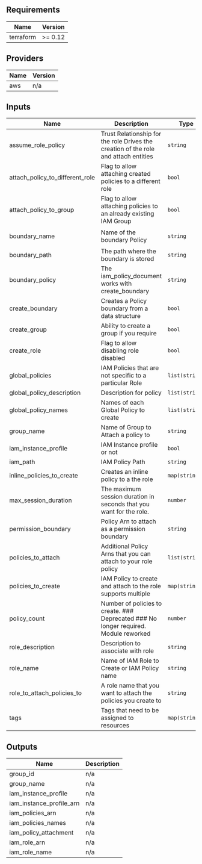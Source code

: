 ## Requirements

| Name | Version |
|------|---------|
| terraform | >= 0.12 |

## Providers

| Name | Version |
|------|---------|
| aws | n/a |

## Inputs

| Name | Description | Type | Default | Required |
|------|-------------|------|---------|:--------:|
| assume\_role\_policy | Trust Relationship for the role Drives the creation of the role and attach entities | `string` | `""` | no |
| attach\_policy\_to\_different\_role | Flag to allow attaching created policies to a different role | `bool` | `false` | no |
| attach\_policy\_to\_group | Flag to allow attaching policies to an already existing IAM Group | `bool` | `false` | no |
| boundary\_name | Name of the boundary Policy | `string` | `"Default-Boundary-Policy"` | no |
| boundary\_path | The path where the boundary is stored | `string` | `"/boundary/"` | no |
| boundary\_policy | The iam\_policy\_document works with create\_boundary | `string` | `""` | no |
| create\_boundary | Creates a Policy boundary from a data structure | `bool` | `false` | no |
| create\_group | Ability to create a group if you require | `bool` | `false` | no |
| create\_role | Flag to allow disabling role disabled | `bool` | `true` | no |
| global\_policies | IAM Policies that are not specific to a particular Role | `list(string)` | `[]` | no |
| global\_policy\_description | Description for policy | `list(string)` | `[]` | no |
| global\_policy\_names | Names of each Global Policy to create | `list(string)` | `[]` | no |
| group\_name | Name of Group to Attach a policy to | `string` | `""` | no |
| iam\_instance\_profile | IAM Instance profile or not | `bool` | `false` | no |
| iam\_path | IAM Policy Path | `string` | `""` | no |
| inline\_policies\_to\_create | Creates an inline policy to a the role | `map(string)` | `{}` | no |
| max\_session\_duration | The maximum session duration in seconds that you want for the role. | `number` | `3600` | no |
| permission\_boundary | Policy Arn to attach as a permission boundary | `string` | `""` | no |
| policies\_to\_attach | Additional Policy Arns that you can attach to your role policy | `list(string)` | `[]` | no |
| policies\_to\_create | IAM Policy to create and attach to the role supports multiple | `map(string)` | `{}` | no |
| policy\_count | Number of policies to create. ### Deprecated ### No longer required. Module reworked | `number` | `0` | no |
| role\_description | Description to associate with role | `string` | `""` | no |
| role\_name | Name of IAM Role to Create or IAM Policy name | `string` | `""` | no |
| role\_to\_attach\_policies\_to | A role name that you want to attach the policies you create to | `string` | `""` | no |
| tags | Tags that need to be assigned to resources | `map(string)` | `{}` | no |

## Outputs

| Name | Description |
|------|-------------|
| group\_id | n/a |
| group\_name | n/a |
| iam\_instance\_profile | n/a |
| iam\_instance\_profile\_arn | n/a |
| iam\_policies\_arn | n/a |
| iam\_policies\_names | n/a |
| iam\_policy\_attachment | n/a |
| iam\_role\_arn | n/a |
| iam\_role\_name | n/a |

